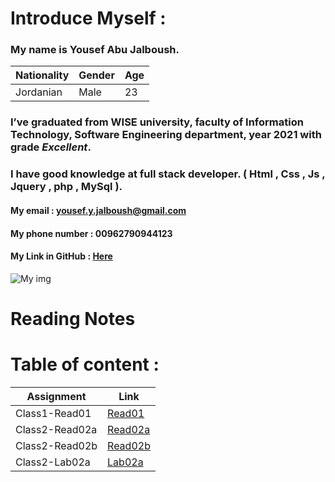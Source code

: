 # Introduce Myself :
### My name is **Yousef Abu Jalboush**.

Nationality | Gender | Age
------------ | ------------- | -------------
Jordanian | Male | 23

### I’ve graduated from **WISE** university, faculty of **Information Technology**, **Software Engineering** department, year 2021 with grade _**Excellent**_.
### I have good knowledge at full stack developer. ( Html , Css , Js , Jquery , php , MySql ).

#### My email : yousef.y.jalboush@gmail.com

#### My phone number : 00962790944123

#### My Link in GitHub : [ Here ](https://github.com/YousefAbuJalboush)

![My img](https://user-images.githubusercontent.com/81154478/112147232-20438680-8be5-11eb-818d-7f2c4437b04e.jpg)

# Reading Notes

# Table of content :

| Assignment            | Link                          |
| ------------          | -------------                 |
| Class1-Read01         | [ Read01 ]( Read01.md )       |
| Class2-Read02a        | [ Read02a ]( Read02a.md )     |
| Class2-Read02b        | [ Read02b ]( Read02b.md )     |
| Class2-Lab02a         | [ Lab02a ]( Lab02a.md )     |
